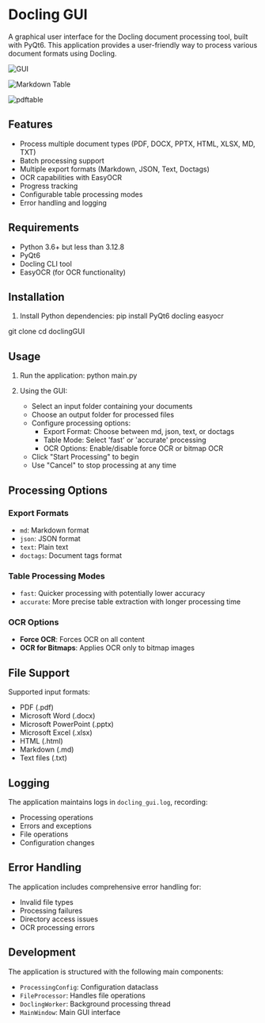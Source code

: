 # Docling GUI

A graphical user interface for the Docling document processing tool, built with PyQt6. This application provides a user-friendly way to process various document formats using Docling.

![GUI](https://github.com/user-attachments/assets/4041adf2-c6ac-4b66-a025-c58433a783eb)

![Markdown Table](https://github.com/user-attachments/assets/1c489478-db74-436d-a307-806989a98623)

![pdftable](https://github.com/user-attachments/assets/3ec9ff94-11d6-470b-b6c9-e56bdb7d5a2c)


## Features

- Process multiple document types (PDF, DOCX, PPTX, HTML, XLSX, MD, TXT)
- Batch processing support
- Multiple export formats (Markdown, JSON, Text, Doctags)
- OCR capabilities with EasyOCR
- Progress tracking
- Configurable table processing modes
- Error handling and logging

## Requirements

- Python 3.6+ but less than 3.12.8
- PyQt6
- Docling CLI tool
- EasyOCR (for OCR functionality)

## Installation

1. Install Python dependencies: 
pip install PyQt6 docling easyocr

git clone <doclingGUI>
cd doclingGUI

## Usage

1. Run the application:
python main.py


2. Using the GUI:
   - Select an input folder containing your documents
   - Choose an output folder for processed files
   - Configure processing options:
     - Export Format: Choose between md, json, text, or doctags
     - Table Mode: Select 'fast' or 'accurate' processing
     - OCR Options: Enable/disable force OCR or bitmap OCR
   - Click "Start Processing" to begin
   - Use "Cancel" to stop processing at any time

## Processing Options

### Export Formats
- `md`: Markdown format
- `json`: JSON format
- `text`: Plain text
- `doctags`: Document tags format

### Table Processing Modes
- `fast`: Quicker processing with potentially lower accuracy
- `accurate`: More precise table extraction with longer processing time

### OCR Options
- **Force OCR**: Forces OCR on all content
- **OCR for Bitmaps**: Applies OCR only to bitmap images

## File Support

Supported input formats:
- PDF (.pdf)
- Microsoft Word (.docx)
- Microsoft PowerPoint (.pptx)
- Microsoft Excel (.xlsx)
- HTML (.html)
- Markdown (.md)
- Text files (.txt)

## Logging

The application maintains logs in `docling_gui.log`, recording:
- Processing operations
- Errors and exceptions
- File operations
- Configuration changes

## Error Handling

The application includes comprehensive error handling for:
- Invalid file types
- Processing failures
- Directory access issues
- OCR processing errors

## Development

The application is structured with the following main components:
- `ProcessingConfig`: Configuration dataclass
- `FileProcessor`: Handles file operations
- `DoclingWorker`: Background processing thread
- `MainWindow`: Main GUI interface

